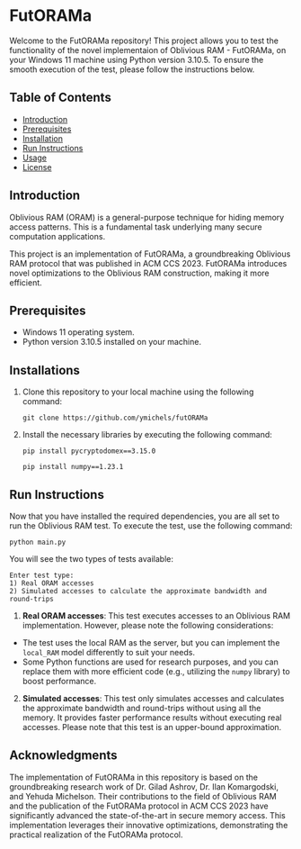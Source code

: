 # FutORAMa

Welcome to the FutORAMa repository! This project allows you to test the functionality of the novel implementaion of Oblivious RAM - FutORAMa, on your Windows 11 machine using Python version 3.10.5. To ensure the smooth execution of the test, please follow the instructions below.

## Table of Contents
- [Introduction](#introduction)
- [Prerequisites](#prerequisites)
- [Installation](#installations)
- [Run Instructions](#run-instructions)
- [Usage](#usage)
- [License](#license)

## Introduction
Oblivious RAM (ORAM) is a general-purpose technique for hiding memory access patterns. This
is a fundamental task underlying many secure computation applications.

This project is an implementation of FutORAMa, a groundbreaking Oblivious RAM protocol that was published in ACM CCS 2023. FutORAMa introduces novel optimizations to the Oblivious RAM construction, making it more efficient.

## Prerequisites
- Windows 11 operating system.
- Python version 3.10.5 installed on your machine.

## Installations
1. Clone this repository to your local machine using the following command:

    `git clone https://github.com/ymichels/futORAMa`

2. Install the necessary libraries by executing the following command:

    `pip install pycryptodomex==3.15.0`

    `pip install numpy==1.23.1`

## Run Instructions
Now that you have installed the required dependencies, you are all set to run the Oblivious RAM test. To execute the test, use the following command:

    python main.py

You will see the two types of tests available:

    Enter test type:
    1) Real ORAM accesses
    2) Simulated accesses to calculate the approximate bandwidth and round-trips


1. **Real ORAM accesses**: This test executes accesses to an Oblivious RAM implementation. However, please note the following considerations:
- The test uses the local RAM as the server, but you can implement the `local_RAM` model differently to suit your needs.
- Some Python functions are used for research purposes, and you can replace them with more efficient code (e.g., utilizing the `numpy` library) to boost performance.

2. **Simulated accesses**: This test only simulates accesses and calculates the approximate bandwidth and round-trips without using all the memory. It provides faster performance results without executing real accesses. Please note that this test is an upper-bound approximation.

## Acknowledgments
The implementation of FutORAMa in this repository is based on the groundbreaking research work of Dr. Gilad Ashrov, Dr. Ilan Komargodski, and Yehuda Michelson. Their contributions to the field of Oblivious RAM and the publication of the FutORAMa protocol in ACM CCS 2023 have significantly advanced the state-of-the-art in secure memory access. This implementation leverages their innovative optimizations, demonstrating the practical realization of the FutORAMa protocol.